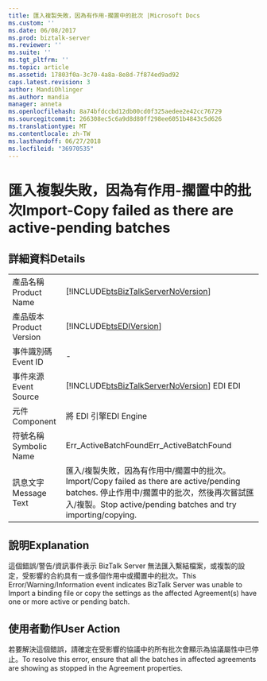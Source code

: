 ```yaml
---
title: 匯入複製失敗，因為有作用-擱置中的批次 |Microsoft Docs
ms.custom: ''
ms.date: 06/08/2017
ms.prod: biztalk-server
ms.reviewer: ''
ms.suite: ''
ms.tgt_pltfrm: ''
ms.topic: article
ms.assetid: 17803f0a-3c70-4a8a-8e8d-7f874ed9ad92
caps.latest.revision: 3
author: MandiOhlinger
ms.author: mandia
manager: anneta
ms.openlocfilehash: 8a74bfdccbd12db00cd0f325aedee2e42cc76729
ms.sourcegitcommit: 266308ec5c6a9d8d80ff298ee6051b4843c5d626
ms.translationtype: MT
ms.contentlocale: zh-TW
ms.lasthandoff: 06/27/2018
ms.locfileid: "36970535"
---
```

# <a name="import-copy-failed-as-there-are-active-pending-batches"></a><span data-ttu-id="1ccee-102">匯入複製失敗，因為有作用-擱置中的批次</span><span class="sxs-lookup"><span data-stu-id="1ccee-102">Import-Copy failed as there are active-pending batches</span></span>
## <a name="details"></a><span data-ttu-id="1ccee-103">詳細資料</span><span class="sxs-lookup"><span data-stu-id="1ccee-103">Details</span></span>  
  
|                 |                                                                                                                |
|-----------------|----------------------------------------------------------------------------------------------------------------|
|  <span data-ttu-id="1ccee-104">產品名稱</span><span class="sxs-lookup"><span data-stu-id="1ccee-104">Product Name</span></span>   |               [!INCLUDE[btsBizTalkServerNoVersion](../includes/btsbiztalkservernoversion-md.md)]               |
| <span data-ttu-id="1ccee-105">產品版本</span><span class="sxs-lookup"><span data-stu-id="1ccee-105">Product Version</span></span> |                           [!INCLUDE[btsEDIVersion](../includes/btsediversion-md.md)]                           |
|    <span data-ttu-id="1ccee-106">事件識別碼</span><span class="sxs-lookup"><span data-stu-id="1ccee-106">Event ID</span></span>     |                                                       -                                                        |
|  <span data-ttu-id="1ccee-107">事件來源</span><span class="sxs-lookup"><span data-stu-id="1ccee-107">Event Source</span></span>   |             [!INCLUDE[btsBizTalkServerNoVersion](../includes/btsbiztalkservernoversion-md.md)]<span data-ttu-id="1ccee-108"> EDI</span><span class="sxs-lookup"><span data-stu-id="1ccee-108"> EDI</span></span>             |
|    <span data-ttu-id="1ccee-109">元件</span><span class="sxs-lookup"><span data-stu-id="1ccee-109">Component</span></span>    |                                                   <span data-ttu-id="1ccee-110">將 EDI 引擎</span><span class="sxs-lookup"><span data-stu-id="1ccee-110">EDI Engine</span></span>                                                   |
|  <span data-ttu-id="1ccee-111">符號名稱</span><span class="sxs-lookup"><span data-stu-id="1ccee-111">Symbolic Name</span></span>  |                                              <span data-ttu-id="1ccee-112">Err_ActiveBatchFound</span><span class="sxs-lookup"><span data-stu-id="1ccee-112">Err_ActiveBatchFound</span></span>                                              |
|  <span data-ttu-id="1ccee-113">訊息文字</span><span class="sxs-lookup"><span data-stu-id="1ccee-113">Message Text</span></span>   | <span data-ttu-id="1ccee-114">匯入/複製失敗，因為有作用中/擱置中的批次。</span><span class="sxs-lookup"><span data-stu-id="1ccee-114">Import/Copy failed as there are active/pending batches.</span></span> <span data-ttu-id="1ccee-115">停止作用中/擱置中的批次，然後再次嘗試匯入/複製。</span><span class="sxs-lookup"><span data-stu-id="1ccee-115">Stop active/pending batches and try importing/copying.</span></span> |
  
## <a name="explanation"></a><span data-ttu-id="1ccee-116">說明</span><span class="sxs-lookup"><span data-stu-id="1ccee-116">Explanation</span></span>  
 <span data-ttu-id="1ccee-117">這個錯誤/警告/資訊事件表示 BizTalk Server 無法匯入繫結檔案，或複製的設定，受影響的合約具有一或多個作用中或擱置中的批次。</span><span class="sxs-lookup"><span data-stu-id="1ccee-117">This Error/Warning/Information event indicates BizTalk Server was unable to Import a binding file or copy the settings as the affected Agreement(s) have one or more active or pending batch.</span></span>  
  
## <a name="user-action"></a><span data-ttu-id="1ccee-118">使用者動作</span><span class="sxs-lookup"><span data-stu-id="1ccee-118">User Action</span></span>  
 <span data-ttu-id="1ccee-119">若要解決這個錯誤，請確定在受影響的協議中的所有批次會顯示為協議屬性中已停止。</span><span class="sxs-lookup"><span data-stu-id="1ccee-119">To resolve this error, ensure that all the batches in affected agreements are showing as stopped in the Agreement properties.</span></span>